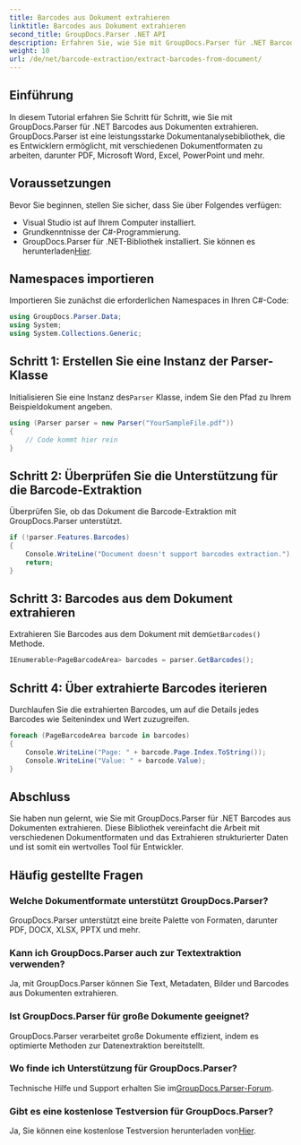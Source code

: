 ```yaml
---
title: Barcodes aus Dokument extrahieren
linktitle: Barcodes aus Dokument extrahieren
second_title: GroupDocs.Parser .NET API
description: Erfahren Sie, wie Sie mit GroupDocs.Parser für .NET Barcodes aus Dokumenten extrahieren. Verbessern Sie mühelos Ihre Dokumentverarbeitungsfunktionen.
weight: 10
url: /de/net/barcode-extraction/extract-barcodes-from-document/
---
```

## Einführung
In diesem Tutorial erfahren Sie Schritt für Schritt, wie Sie mit GroupDocs.Parser für .NET Barcodes aus Dokumenten extrahieren. GroupDocs.Parser ist eine leistungsstarke Dokumentanalysebibliothek, die es Entwicklern ermöglicht, mit verschiedenen Dokumentformaten zu arbeiten, darunter PDF, Microsoft Word, Excel, PowerPoint und mehr.
## Voraussetzungen
Bevor Sie beginnen, stellen Sie sicher, dass Sie über Folgendes verfügen:
- Visual Studio ist auf Ihrem Computer installiert.
- Grundkenntnisse der C#-Programmierung.
-  GroupDocs.Parser für .NET-Bibliothek installiert. Sie können es herunterladen[Hier](https://releases.groupdocs.com/parser/net/).

## Namespaces importieren
Importieren Sie zunächst die erforderlichen Namespaces in Ihren C#-Code:
```csharp
using GroupDocs.Parser.Data;
using System;
using System.Collections.Generic;
```
## Schritt 1: Erstellen Sie eine Instanz der Parser-Klasse
 Initialisieren Sie eine Instanz des`Parser` Klasse, indem Sie den Pfad zu Ihrem Beispieldokument angeben.
```csharp
using (Parser parser = new Parser("YourSampleFile.pdf"))
{
    // Code kommt hier rein
}
```
## Schritt 2: Überprüfen Sie die Unterstützung für die Barcode-Extraktion
Überprüfen Sie, ob das Dokument die Barcode-Extraktion mit GroupDocs.Parser unterstützt.
```csharp
if (!parser.Features.Barcodes)
{
    Console.WriteLine("Document doesn't support barcodes extraction.");
    return;
}
```
## Schritt 3: Barcodes aus dem Dokument extrahieren
 Extrahieren Sie Barcodes aus dem Dokument mit dem`GetBarcodes()` Methode.
```csharp
IEnumerable<PageBarcodeArea> barcodes = parser.GetBarcodes();
```
## Schritt 4: Über extrahierte Barcodes iterieren
Durchlaufen Sie die extrahierten Barcodes, um auf die Details jedes Barcodes wie Seitenindex und Wert zuzugreifen.
```csharp
foreach (PageBarcodeArea barcode in barcodes)
{
    Console.WriteLine("Page: " + barcode.Page.Index.ToString());
    Console.WriteLine("Value: " + barcode.Value);
}
```

## Abschluss
Sie haben nun gelernt, wie Sie mit GroupDocs.Parser für .NET Barcodes aus Dokumenten extrahieren. Diese Bibliothek vereinfacht die Arbeit mit verschiedenen Dokumentformaten und das Extrahieren strukturierter Daten und ist somit ein wertvolles Tool für Entwickler.

## Häufig gestellte Fragen
### Welche Dokumentformate unterstützt GroupDocs.Parser?
GroupDocs.Parser unterstützt eine breite Palette von Formaten, darunter PDF, DOCX, XLSX, PPTX und mehr.
### Kann ich GroupDocs.Parser auch zur Textextraktion verwenden?
Ja, mit GroupDocs.Parser können Sie Text, Metadaten, Bilder und Barcodes aus Dokumenten extrahieren.
### Ist GroupDocs.Parser für große Dokumente geeignet?
GroupDocs.Parser verarbeitet große Dokumente effizient, indem es optimierte Methoden zur Datenextraktion bereitstellt.
### Wo finde ich Unterstützung für GroupDocs.Parser?
 Technische Hilfe und Support erhalten Sie im[GroupDocs.Parser-Forum](https://forum.groupdocs.com/c/parser/17).
### Gibt es eine kostenlose Testversion für GroupDocs.Parser?
 Ja, Sie können eine kostenlose Testversion herunterladen von[Hier](https://releases.groupdocs.com/).